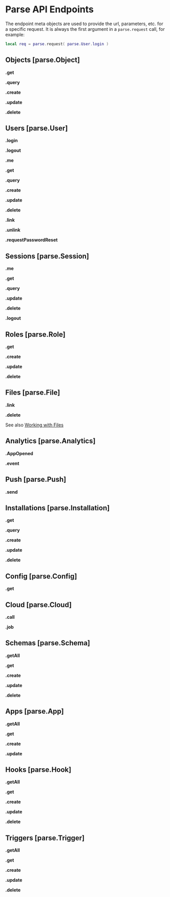 # Parse API Endpoints

The endpoint meta objects are used to provide the url, parameters, etc. for a specific request. It is always the first argument in a `parse.request` call, for example:

```lua
local req = parse.request( parse.User.login )
```

## Objects [parse.Object]

__.get__

__.query__

__.create__

__.update__

__.delete__

## Users [parse.User]

__.login__

__.logout__

__.me__

__.get__

__.query__

__.create__

__.update__

__.delete__

__.link__

__.unlink__

__.requestPasswordReset__

## Sessions [parse.Session]

__.me__

__.get__

__.query__

__.update__

__.delete__

__.logout__

## Roles [parse.Role]

__.get__

__.create__

__.update__

__.delete__

## Files [parse.File]

__.link__

__.delete__

See also [Working with Files](FileTransfer.md)

## Analytics [parse.Analytics]

__.AppOpened__

__.event__

## Push [parse.Push]

__.send__

## Installations [parse.Installation]

__.get__

__.query__

__.create__

__.update__

__.delete__

## Config [parse.Config]

__.get__

## Cloud [parse.Cloud]

__.call__

__.job__

## Schemas [parse.Schema]

__.getAll__

__.get__

__.create__

__.update__

__.delete__

## Apps [parse.App]

__.getAll__

__.get__

__.create__

__.update__

## Hooks [parse.Hook]

__.getAll__

__.get__

__.create__

__.update__

__.delete__

## Triggers [parse.Trigger]

__.getAll__

__.get__

__.create__

__.update__

__.delete__
